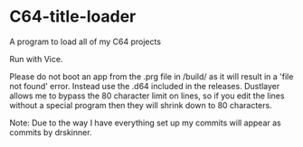 # C64-title-loader
A program to load all of my C64 projects

Run with Vice.

Please do not boot an app from the .prg file in /build/ as it will result in a 'file not found' error. Instead use the .d64 included in the releases.
Dustlayer allows me to bypass the 80 character limit on lines, so if you edit the lines without a special program then they will shrink down to 80 characters. 

Note: Due to the way I have everything set up my commits will appear as commits by drskinner.